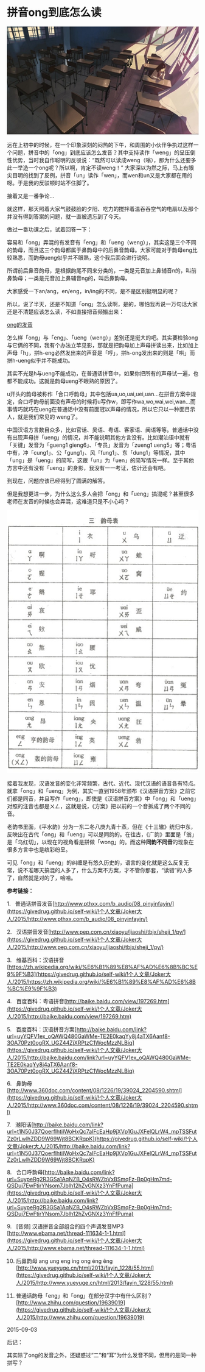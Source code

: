 # 拼音ong到底怎么读


![](assets/拼音ong到底怎么读/2015090301.jpg)

远在上初中的时候，在一个印象深刻的闷热的下午，和周围的小伙伴争执过这样一个问题，拼音中的「ong」到底应该怎么发音？其中支持读作「weng」的呈压倒性优势，当时我自作聪明的反驳说：“既然可以读成weng（嗡），那为什么还要多此一举造一个ong呢？所以啊，肯定不读weng！” 大家深以为然之际，马上有眼尖目明的找到了反例，拼音「un」读作「wen」，而wen和un又是大家都在用的呀。于是我的反驳顿时站不住脚了。

接着又是一番争论…

就这样，那天照着大家气鼓鼓脸的夕阳、吃力的搅拌着温吞吞空气的电扇以及那个并没有得到答案的问题，就一直被遗忘到了今天。

做过一番功课之后，试着回答一下：

容易和「ong」弄混的有发音有「eng」和「ueng（weng）」，其实这是三个不同的韵母，而且这三个韵母都属于鼻韵母中的后鼻音韵母。大家可能对于韵母eng比较熟悉，而韵母ueng似乎并不眼熟，这个我后面会进行说明。

所谓前后鼻音韵母，是根据韵尾不同来分类的，一类是元音加上鼻辅音n的，叫前鼻韵母；一类是元音加上鼻辅音ng的，叫后鼻韵母。

大家感受一下an/ang，en/eng，in/ing的不同，是不是区别挺明显的呢？

所以，说了半天，还是不知道「ong」怎么读啊，是的，哪怕我再说一万句话大家还是不清楚应该怎么读，不如直接把音频搬出来：

[ong的发音](https://givedrug.github.io/self-wiki/!个人文章/Joker大人/2015/assets/拼音ong到底怎么读/ong.mp3)

怎么样「ong」与「eng」、「ueng（weng）」差别还是挺大的吧。其实要检验ong与它俩的不同，我有个办法立竿见影，那就是把韵母加上声母拼读出来，比如加上声母「h」，拼h-eng必然发出来的声音是「哼」，拼h-ong发出来的则是「哄」而拼h-ueng似乎并不能成功。

其实不光是h与ueng不能成功，在普通话拼音中，如果你把所有的声母试一遍，也都不能成功。这就是韵母ueng不眼熟的原因了。

u开头的韵母被称作「合口呼韵母」其中包括ua,uo,uai,uei,uan…在拼音方案中规定，合口呼韵母前面没有声母的时候将u写作w，即写作wa,wo,wai,wei,wan…而事情巧就巧在ueng在普通话中没有前面冠以声母的情况，所以它只以一种面目示人，就是我们常见的 weng了。

中国汉语方言数目众多，比如官话、吴语、粤语、客家语、闽语等等。普通话中没有出现声母拼「ueng」的情况，并不能说明其他方言没有。比如潮汕语中就有「关键」发音为「gueng1 gieng6」、「专员」发音为「zueng1 ueng5」等；粤语中有，冲「cung1」、公「gung1」、风「fung1」、东「dung1」等情况，其中「ung」是「ueng」的简写，这跟「un」为「uen」的简写情况一样。至于其他方言中还有没有「ueng」的身影，我没有一一考证，估计还会有吧。

到现在，问题应该已经得到了圆满的解答。

但是我想更进一步，为什么这么多人会把「ong」和「ueng」搞混呢？甚至很多老师在发音的时候也会弄混，这难道只是不小心吗？

![](assets/拼音ong到底怎么读/2015090302.jpg)

接着我发现，汉语发音的变化非常频繁，古代、近代、现代汉语的语音各有特点。就拿「ong」和「ueng」为例，其实一直到1958年颁布《汉语拼音方案》之前它们都是同音，并且写作「ueng」，即使是《汉语拼音方案》中「ong」和「ueng」对照的注音也都是ㄨㄥ，这就是说，《方案》把以前的一个音拆成了两个不同的音。

老韵书里面，《平水韵》分为一东二冬八庚九青十蒸，但在《十三辙》统归中东，反映出在古代「ong」和「ueng」可以是同韵的。在往古，《广韵》里面是「翁」是「乌红切」，以现在的视角看是拼做「wong」的。而这种**同韵不同音**的现象在很多方言中也是缤彩纷呈。

可见「ong」和「ueng」的纠缠是有悠久历史的，语言的变化就是这么反复无常，说不准哪天搞混的人多了，什么方案不方案，才不管你那套，“读错”的人多了，自然就是对的了，哈哈。

**参考链接：**

1.   普通话拼音发音[http://www.pthxx.com/b_audio/08_pinyinfayin/](https://givedrug.github.io/self-wiki/!个人文章/Joker大人/2015/http://www.pthxx.com/b_audio/08_pinyinfayin/)

2.   汉语拼音发音[http://www.pep.com.cn/xiaoyu/jiaoshi/tbjx/sheji_1/py/](https://givedrug.github.io/self-wiki/!个人文章/Joker大人/2015/http://www.pep.com.cn/xiaoyu/jiaoshi/tbjx/sheji_1/py/)

3.   维基百科：汉语拼音 [https://zh.wikipedia.org/wiki/%E6%B1%89%E8%AF%AD%E6%8B%BC%E9%9F%B3](https://givedrug.github.io/self-wiki/!个人文章/Joker大人/2015/https://zh.wikipedia.org/wiki/%E6%B1%89%E8%AF%AD%E6%8B%BC%E9%9F%B3)

4.   百度百科：粤语拼音[http://baike.baidu.com/view/197269.htm](https://givedrug.github.io/self-wiki/!个人文章/Joker大人/2015/http://baike.baidu.com/view/197269.htm)

5.   百度百科：汉语拼音方案[http://baike.baidu.com/link?url=uyYQFV1ex_oQAWQ480GaWMe-TE2E0kaqYy8j4aTX6Aanf8-3OA70Pzt0ogRX_UGZ44ZjXRPtzC1WocMzzNLBiq](https://givedrug.github.io/self-wiki/!个人文章/Joker大人/2015/http://baike.baidu.com/link?url=uyYQFV1ex_oQAWQ480GaWMe-TE2E0kaqYy8j4aTX6Aanf8-3OA70Pzt0ogRX_UGZ44ZjXRPtzC1WocMzzNLBiq)

6.   鼻韵母[http://www.360doc.com/content/08/1226/19/39024_2204590.shtml](https://givedrug.github.io/self-wiki/!个人文章/Joker大人/2015/http://www.360doc.com/content/08/1226/19/39024_2204590.shtml)

7.   潮阳话[http://baike.baidu.com/link?url=t1N50J37QoerflhtilWoHxQc7aIFcEaHp9jXVp1GuJXFelQLrW4_mpTSSFutZz0rLwlhZDD9W69Wjt8BCKRqpK](https://givedrug.github.io/self-wiki/!个人文章/Joker大人/2015/http://baike.baidu.com/link?url=t1N50J37QoerflhtilWoHxQc7aIFcEaHp9jXVp1GuJXFelQLrW4_mpTSSFutZz0rLwlhZDD9W69Wjt8BCKRqpK)

8.   合口呼韵母[http://baike.baidu.com/link?url=SuypeRg2R3GSa1AqNZB_O4sRWZbVxBSmqFz-Bp0gHm7md-QSDuj7EwFtirYNsom7JbIh12hZyGNXz3YnFfPuma](https://givedrug.github.io/self-wiki/!个人文章/Joker大人/2015/http://baike.baidu.com/link?url=SuypeRg2R3GSa1AqNZB_O4sRWZbVxBSmqFz-Bp0gHm7md-QSDuj7EwFtirYNsom7JbIh12hZyGNXz3YnFfPuma)

9.   [音频] 汉语拼音全部组合的四个声调发音MP3 [http://www.ebama.net/thread-111634-1-1.html](https://givedrug.github.io/self-wiki/!个人文章/Joker大人/2015/http://www.ebama.net/thread-111634-1-1.html)

10. 后鼻韵母 ang ung eng ing ong éng êng [http://www.yueyuge.cn/html/2013/fayin_1228/55.html](https://givedrug.github.io/self-wiki/!个人文章/Joker大人/2015/http://www.yueyuge.cn/html/2013/fayin_1228/55.html)

11. 普通话韵母「eng」和「ong」在部分汉字中有什么区别？[http://www.zhihu.com/question/19639019](https://givedrug.github.io/self-wiki/!个人文章/Joker大人/2015/http://www.zhihu.com/question/19639019)

2015-09-03

后记：

其实除了ong的发音之外，还疑惑过“二”和“耳”为什么发音不同，但用的是同一种拼写？
